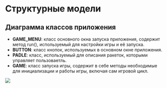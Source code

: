 # Структурные модели

## Диаграмма классов приложения

 - **GAME_MENU**: класс основного окна запуска приложения, содержит метод run(), используемый для настройки игры и её запуска.
 - **BUTTON**: класс кнопок, используемых в основном окне приложения.
 - **PADLE**: класс, используемый для описания ракеток, которыми управляет пользоваетль.
 - **GAME**: класс запуска игры, содержит в себе методы необходимые для инициализации и работы игры, включая сам игровой цикл.

[![](https://mermaid.ink/img/pako:eNqVlF1PwjAUhv_K0isMjEQvG2OCAb0RNAp3S5ayHrCxW5fTDiSE_27Xbe6DKdqLbX2fs56d97Q7kkhxIJREkmk9FWyLLA4Szw6neI-T-SyczxYr71jI-dARAiTUSw9bFsOYC51Kdqj5OjNGJZp696vl8nlRgyFmyeCqmJ-aaYrAZg6EyHxneLWTGkVKKqSeyVIJtbpRSf1CPhk_2EvNDXx2OELCAdsRYZG3s_aQI9uHRVmDovq-Kl4m0-nTrO2UQqCeaH6ITgF4R-OwYZmssvdW_QOyH9Dt139aVSW-5J42DE3oHLoUmjLOJVzT0o4uuDkHayZl-AcLXNwv3IgYsL_HjV5mKWcGwrViyKvN6IBbPlY7aKlF5RysbS0904DhTofuLpVKe2kanbM9CpvfrmuENiLSLbgTsO9hZZvr4-jd-n51bHJS7j3fv3NB7eBaJSNiPYqZ4PbQu30SEPMOMQSE2kfO8CMgQXKycSwz6u2QRIQazGBECt_KfwShGya1VYELo3Be_kXy2-kLuZ1SRw?type=png)](https://mermaid.live/edit#pako:eNqVlF1PwjAUhv_K0isMjEQvG2OCAb0RNAp3S5ayHrCxW5fTDiSE_27Xbe6DKdqLbX2fs56d97Q7kkhxIJREkmk9FWyLLA4Szw6neI-T-SyczxYr71jI-dARAiTUSw9bFsOYC51Kdqj5OjNGJZp696vl8nlRgyFmyeCqmJ-aaYrAZg6EyHxneLWTGkVKKqSeyVIJtbpRSf1CPhk_2EvNDXx2OELCAdsRYZG3s_aQI9uHRVmDovq-Kl4m0-nTrO2UQqCeaH6ITgF4R-OwYZmssvdW_QOyH9Dt139aVSW-5J42DE3oHLoUmjLOJVzT0o4uuDkHayZl-AcLXNwv3IgYsL_HjV5mKWcGwrViyKvN6IBbPlY7aKlF5RysbS0904DhTofuLpVKe2kanbM9CpvfrmuENiLSLbgTsO9hZZvr4-jd-n51bHJS7j3fv3NB7eBaJSNiPYqZ4PbQu30SEPMOMQSE2kfO8CMgQXKycSwz6u2QRIQazGBECt_KfwShGya1VYELo3Be_kXy2-kLuZ1SRw)

